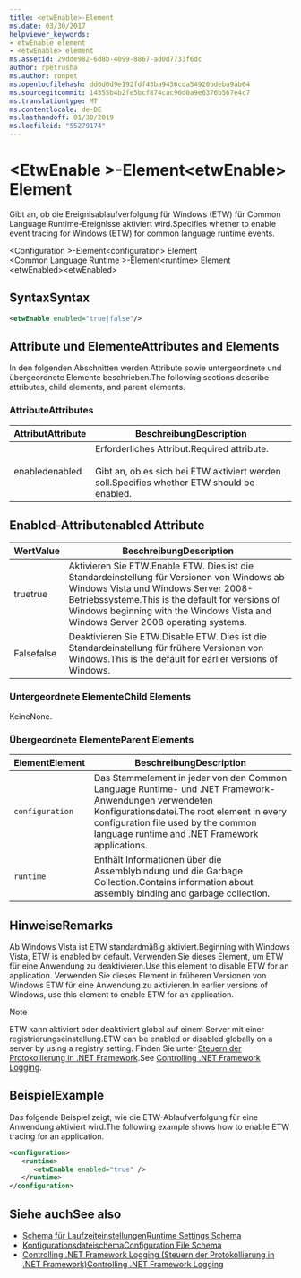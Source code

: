 ```yaml
---
title: <etwEnable>-Element
ms.date: 03/30/2017
helpviewer_keywords:
- etwEnable element
- <etwEnable> element
ms.assetid: 29dde982-6d8b-4099-8867-ad0d7733f6dc
author: rpetrusha
ms.author: ronpet
ms.openlocfilehash: dd6d6d9e192fdf43ba9436cda54920bdeba9ab64
ms.sourcegitcommit: 14355b4b2fe5bcf874cac96d0a9e6376b567e4c7
ms.translationtype: MT
ms.contentlocale: de-DE
ms.lasthandoff: 01/30/2019
ms.locfileid: "55279174"
---
```

# <a name="etwenable-element"></a><span data-ttu-id="b50f1-102">\<EtwEnable >-Element</span><span class="sxs-lookup"><span data-stu-id="b50f1-102">\<etwEnable> Element</span></span>
<span data-ttu-id="b50f1-103">Gibt an, ob die Ereignisablaufverfolgung für Windows (ETW) für Common Language Runtime-Ereignisse aktiviert wird.</span><span class="sxs-lookup"><span data-stu-id="b50f1-103">Specifies whether to enable event tracing for Windows (ETW) for common language runtime events.</span></span>  
  
 <span data-ttu-id="b50f1-104">\<Configuration >-Element</span><span class="sxs-lookup"><span data-stu-id="b50f1-104">\<configuration> Element</span></span>  
<span data-ttu-id="b50f1-105">\<Common Language Runtime >-Element</span><span class="sxs-lookup"><span data-stu-id="b50f1-105">\<runtime> Element</span></span>  
<span data-ttu-id="b50f1-106">\<etwEnabled></span><span class="sxs-lookup"><span data-stu-id="b50f1-106">\<etwEnabled></span></span>  
  
## <a name="syntax"></a><span data-ttu-id="b50f1-107">Syntax</span><span class="sxs-lookup"><span data-stu-id="b50f1-107">Syntax</span></span>  
  
```xml  
<etwEnable enabled="true|false"/>  
```  
  
## <a name="attributes-and-elements"></a><span data-ttu-id="b50f1-108">Attribute und Elemente</span><span class="sxs-lookup"><span data-stu-id="b50f1-108">Attributes and Elements</span></span>  
 <span data-ttu-id="b50f1-109">In den folgenden Abschnitten werden Attribute sowie untergeordnete und übergeordnete Elemente beschrieben.</span><span class="sxs-lookup"><span data-stu-id="b50f1-109">The following sections describe attributes, child elements, and parent elements.</span></span>  
  
### <a name="attributes"></a><span data-ttu-id="b50f1-110">Attribute</span><span class="sxs-lookup"><span data-stu-id="b50f1-110">Attributes</span></span>  
  
|<span data-ttu-id="b50f1-111">Attribut</span><span class="sxs-lookup"><span data-stu-id="b50f1-111">Attribute</span></span>|<span data-ttu-id="b50f1-112">Beschreibung</span><span class="sxs-lookup"><span data-stu-id="b50f1-112">Description</span></span>|  
|---------------|-----------------|  
|<span data-ttu-id="b50f1-113">enabled</span><span class="sxs-lookup"><span data-stu-id="b50f1-113">enabled</span></span>|<span data-ttu-id="b50f1-114">Erforderliches Attribut.</span><span class="sxs-lookup"><span data-stu-id="b50f1-114">Required attribute.</span></span><br /><br /> <span data-ttu-id="b50f1-115">Gibt an, ob es sich bei ETW aktiviert werden soll.</span><span class="sxs-lookup"><span data-stu-id="b50f1-115">Specifies whether ETW should be enabled.</span></span>|  
  
## <a name="enabled-attribute"></a><span data-ttu-id="b50f1-116">Enabled-Attribut</span><span class="sxs-lookup"><span data-stu-id="b50f1-116">enabled Attribute</span></span>  
  
|<span data-ttu-id="b50f1-117">Wert</span><span class="sxs-lookup"><span data-stu-id="b50f1-117">Value</span></span>|<span data-ttu-id="b50f1-118">Beschreibung</span><span class="sxs-lookup"><span data-stu-id="b50f1-118">Description</span></span>|  
|-----------|-----------------|  
|<span data-ttu-id="b50f1-119">true</span><span class="sxs-lookup"><span data-stu-id="b50f1-119">true</span></span>|<span data-ttu-id="b50f1-120">Aktivieren Sie ETW.</span><span class="sxs-lookup"><span data-stu-id="b50f1-120">Enable ETW.</span></span> <span data-ttu-id="b50f1-121">Dies ist die Standardeinstellung für Versionen von Windows ab Windows Vista und Windows Server 2008-Betriebssysteme.</span><span class="sxs-lookup"><span data-stu-id="b50f1-121">This is the default for versions of Windows beginning with the Windows Vista and Windows Server 2008 operating systems.</span></span>|  
|<span data-ttu-id="b50f1-122">False</span><span class="sxs-lookup"><span data-stu-id="b50f1-122">false</span></span>|<span data-ttu-id="b50f1-123">Deaktivieren Sie ETW.</span><span class="sxs-lookup"><span data-stu-id="b50f1-123">Disable ETW.</span></span> <span data-ttu-id="b50f1-124">Dies ist die Standardeinstellung für frühere Versionen von Windows.</span><span class="sxs-lookup"><span data-stu-id="b50f1-124">This is the default for earlier versions of Windows.</span></span>|  
  
### <a name="child-elements"></a><span data-ttu-id="b50f1-125">Untergeordnete Elemente</span><span class="sxs-lookup"><span data-stu-id="b50f1-125">Child Elements</span></span>  
 <span data-ttu-id="b50f1-126">Keine</span><span class="sxs-lookup"><span data-stu-id="b50f1-126">None.</span></span>  
  
### <a name="parent-elements"></a><span data-ttu-id="b50f1-127">Übergeordnete Elemente</span><span class="sxs-lookup"><span data-stu-id="b50f1-127">Parent Elements</span></span>  
  
|<span data-ttu-id="b50f1-128">Element</span><span class="sxs-lookup"><span data-stu-id="b50f1-128">Element</span></span>|<span data-ttu-id="b50f1-129">Beschreibung</span><span class="sxs-lookup"><span data-stu-id="b50f1-129">Description</span></span>|  
|-------------|-----------------|  
|`configuration`|<span data-ttu-id="b50f1-130">Das Stammelement in jeder von den Common Language Runtime- und .NET Framework-Anwendungen verwendeten Konfigurationsdatei.</span><span class="sxs-lookup"><span data-stu-id="b50f1-130">The root element in every configuration file used by the common language runtime and .NET Framework applications.</span></span>|  
|`runtime`|<span data-ttu-id="b50f1-131">Enthält Informationen über die Assemblybindung und die Garbage Collection.</span><span class="sxs-lookup"><span data-stu-id="b50f1-131">Contains information about assembly binding and garbage collection.</span></span>|  
  
## <a name="remarks"></a><span data-ttu-id="b50f1-132">Hinweise</span><span class="sxs-lookup"><span data-stu-id="b50f1-132">Remarks</span></span>  
 <span data-ttu-id="b50f1-133">Ab Windows Vista ist ETW standardmäßig aktiviert.</span><span class="sxs-lookup"><span data-stu-id="b50f1-133">Beginning with Windows Vista, ETW is enabled by default.</span></span> <span data-ttu-id="b50f1-134">Verwenden Sie dieses Element, um ETW für eine Anwendung zu deaktivieren.</span><span class="sxs-lookup"><span data-stu-id="b50f1-134">Use this element to disable ETW for an application.</span></span> <span data-ttu-id="b50f1-135">Verwenden Sie dieses Element in früheren Versionen von Windows ETW für eine Anwendung zu aktivieren.</span><span class="sxs-lookup"><span data-stu-id="b50f1-135">In earlier versions of Windows, use this element to enable ETW for an application.</span></span>  
  
> [!NOTE]
>  <span data-ttu-id="b50f1-136">ETW kann aktiviert oder deaktiviert global auf einem Server mit einer registrierungseinstellung.</span><span class="sxs-lookup"><span data-stu-id="b50f1-136">ETW can be enabled or disabled globally on a server by using a registry setting.</span></span> <span data-ttu-id="b50f1-137">Finden Sie unter [Steuern der Protokollierung in .NET Framework](../../../../../docs/framework/performance/controlling-logging.md).</span><span class="sxs-lookup"><span data-stu-id="b50f1-137">See [Controlling .NET Framework Logging](../../../../../docs/framework/performance/controlling-logging.md).</span></span>  
  
## <a name="example"></a><span data-ttu-id="b50f1-138">Beispiel</span><span class="sxs-lookup"><span data-stu-id="b50f1-138">Example</span></span>  
 <span data-ttu-id="b50f1-139">Das folgende Beispiel zeigt, wie die ETW-Ablaufverfolgung für eine Anwendung aktiviert wird.</span><span class="sxs-lookup"><span data-stu-id="b50f1-139">The following example shows how to enable ETW tracing for an application.</span></span>  
  
```xml  
<configuration>  
   <runtime>  
      <etwEnable enabled="true" />  
   </runtime>  
</configuration>  
```  
  
## <a name="see-also"></a><span data-ttu-id="b50f1-140">Siehe auch</span><span class="sxs-lookup"><span data-stu-id="b50f1-140">See also</span></span>
- [<span data-ttu-id="b50f1-141">Schema für Laufzeiteinstellungen</span><span class="sxs-lookup"><span data-stu-id="b50f1-141">Runtime Settings Schema</span></span>](../../../../../docs/framework/configure-apps/file-schema/runtime/index.md)
- [<span data-ttu-id="b50f1-142">Konfigurationsdateischema</span><span class="sxs-lookup"><span data-stu-id="b50f1-142">Configuration File Schema</span></span>](../../../../../docs/framework/configure-apps/file-schema/index.md)
- [<span data-ttu-id="b50f1-143">Controlling .NET Framework Logging (Steuern der Protokollierung in .NET Framework)</span><span class="sxs-lookup"><span data-stu-id="b50f1-143">Controlling .NET Framework Logging</span></span>](../../../../../docs/framework/performance/controlling-logging.md)
